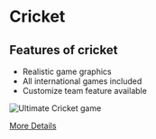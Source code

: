 # Cricket

## Features of cricket

- Realistic game graphics
- All international games included
- Customize team feature available

![Ultimate Cricket game](https://www.google.com/url?sa=i&url=https%3A%2F%2Fen.wikipedia.org%2Fwiki%2FCricket&psig=AOvVaw04uszzlRBdnTpUAWqrdfrl&ust=1708962878491000&source=images&cd=vfe&opi=89978449&ved=0CBMQjRxqFwoTCJjj2_3sxoQDFQAAAAAdAAAAABAE)

[More Details](https://en.wikipedia.org/wiki/Cricket)
